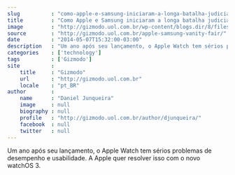 ```yaml
---
slug          : "como-apple-e-samsung-iniciaram-a-longa-batalha-judicial-por-violacao-de-patentes"
title         : "Como Apple e Samsung iniciaram a longa batalha judicial por violação de patentes"
image         : "http://gizmodo.uol.com.br/wp-content/blogs.dir/8/files/2014/05/17wzqhs9smsv0jpg.jpg"
source        : "http://gizmodo.uol.com.br/apple-samsung-vanity-fair/"
date          : "2014-05-07T15:32:00-03:00"
description   : "Um ano após seu lançamento, o Apple Watch tem sérios problemas de desempenho e usabilidade. A Apple quer resolver isso com o novo watchOS 3."
categories    : ['technology']
tags          : ['Gizmodo']
site          :
    title     : "Gizmodo"
    url       : "http://gizmodo.uol.com.br"
    locale    : "pt_BR"
author        :
    name      : "Daniel Junqueira"
    image     : null
    biography : null
    profile   : "http://gizmodo.uol.com.br/author/djunqueira/"
    facebook  : null
    twitter   : null
---
```


Um ano após seu lançamento, o Apple Watch tem sérios problemas de desempenho e usabilidade. A Apple quer resolver isso com o novo watchOS 3.
